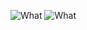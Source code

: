 ![What](https://github.com/user-attachments/assets/3fbd54e5-5d7c-4b58-b25f-fc73a80c5605)
![What](https://cdn.discordapp.com/attachments/815718848153387071/1294271720626196564/Snaptik.app_7424307744418630920-ezgif.com-video-to-gif-converter.gif?ex=670a67f8&is=67091678&hm=6ac9cd7603a94ae90d6f1ae1735eada3568eee020307d93a002067efbf6d70c4&)

